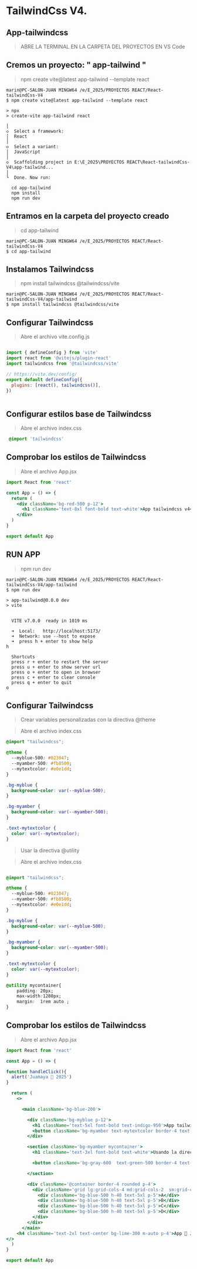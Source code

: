 # TailwindCss V4.

## App-tailwindcss
 
>ABRE LA TERMINAL EN LA CARPETA DEL PROYECTOS EN VS Code

## Cremos un proyecto:  " app-tailwind "

>npm create vite@latest app-tailwind --template react

```
marin@PC-SALON-JUAN MINGW64 /e/E_2025/PROYECTOS REACT/React-tailwindCss-V4
$ npm create vite@latest app-tailwind --template react

> npx
> create-vite app-tailwind react

│
◇  Select a framework:
│  React
│
◇  Select a variant:
│  JavaScript
│
◇  Scaffolding project in E:\E_2025\PROYECTOS REACT\React-tailwindCss-V4\app-tailwind...
│
└  Done. Now run:

  cd app-tailwind
  npm install    
  npm run dev
```
## Entramos en la carpeta del proyecto creado
> cd app-tailwind

```
marin@PC-SALON-JUAN MINGW64 /e/E_2025/PROYECTOS REACT/React-tailwindCss-V4
$ cd app-tailwind
```

## Instalamos Tailwindcss
>npm install tailwindcss @tailwindcss/vite

```
marin@PC-SALON-JUAN MINGW64 /e/E_2025/PROYECTOS REACT/React-tailwindCss-V4/app-tailwind
$ npm install tailwindcss @tailwindcss/vite
```

## Configurar Tailwindcss
>Abre el archivo vite.config.js

```js

import { defineConfig } from 'vite'
import react from '@vitejs/plugin-react'
import tailwindcss from '@tailwindcss/vite'

// https://vite.dev/config/
export default defineConfig({
  plugins: [react(), tailwindcss()],
})



```



## Configurar estilos base de Tailwindcss
>Abre el archivo index.css

```css
 @import 'tailwindcss'

```

## Comprobar los estilos de Tailwindcss
>Abre el archivo App.jsx

```jsx
import React from 'react'

const App = () => {
  return (
    <div className='bg-red-500 p-12'>
      <h1 className='text-8xl font-bold text-white'>App tailwindcss v4</h1>
    </div>
  )
}

export default App
```

## RUN APP
>npm run dev

```
marin@PC-SALON-JUAN MINGW64 /e/E_2025/PROYECTOS REACT/React-tailwindCss-V4/app-tailwind
$ npm run dev

> app-tailwind@0.0.0 dev
> vite


  VITE v7.0.0  ready in 1019 ms

  ➜  Local:   http://localhost:5173/
  ➜  Network: use --host to expose
  ➜  press h + enter to show help
h

  Shortcuts
  press r + enter to restart the server
  press u + enter to show server url
  press o + enter to open in browser
  press c + enter to clear console
  press q + enter to quit
o

```


## Configurar  Tailwindcss

>Crear variables personalizadas con la directiva @theme

>Abre el archivo index.css

```css
@import "tailwindcss";

@theme {
  --myblue-500: #023047;
  --myamber-500: #fb8500;
  --mytextcolor: #e0e1dd;
}

.bg-myblue {
  background-color: var(--myblue-500);
}

.bg-myamber {
  background-color: var(--myamber-500);
}

.text-mytextcolor {
  color: var(--mytextcolor);
}

 ```
>Usar la directiva @utility

>Abre el archivo index.css

```css

@import "tailwindcss";

@theme {
  --myblue-500: #023047;
  --myamber-500: #fb8500;
  --mytextcolor: #e0e1dd;
}

.bg-myblue {
  background-color: var(--myblue-500);
}

.bg-myamber {
  background-color: var(--myamber-500);
}

.text-mytextcolor {
  color: var(--mytextcolor);
}

@utility mycontainer{
    padding: 20px;
    max-width:1280px;
    margin:  1rem auto ;
}

```
## Comprobar los estilos de Tailwindcss
>Abre el archivo App.jsx

```jsx
import React from 'react'

const App = () => {

function handleClick(){
  alert('Juamaya 🍺 2025')
}

  return (
    <>

      <main className='bg-blue-200'>

        <div className='bg-myblue p-12'>
          <h1 className='text-5xl font-bold text-indigo-950'>App tailwindcss v4</h1>
          <button className='bg-myamber text-mytextcolor border-4 text-2xl font-bold mt-12 rounded px-4 py-4 cursor-pointer' onClick={handleClick}>Click here!</button>
        </div>

        <section className='bg-myamber mycontainer'>
          <h1 className='text-3xl font-bold text-white'>Usando la directiva @utility</h1>

          <button className='bg-gray-600  text-green-500 border-4 text-2xl font-bold mt-12 rounded px-4 py-4 cursor-pointer' onClick={handleClick}>Button</button>

        </section>

        <div className='@container border-4 rounded p-4'>
          <div className='grid lg:grid-cols-4 md:grid-cols-2  sm:grid-cols-1 gap-4'>
            <div className='bg-blue-500 h-40 text-5xl p-5'>A</div>
            <div className='bg-blue-500 h-40 text-5xl p-5'>B</div>
            <div className='bg-blue-500 h-40 text-5xl p-5'>C</div>
            <div className='bg-blue-500 h-40 text-5xl p-5'>D</div>
          </div>
        </div>
      </main>
    <h4 className='text-2xl text-center bg-lime-300 m-auto p-4'>App 🍺 Juamaya &copy; 2025</h4>
</>
  )
}

export default App
```
